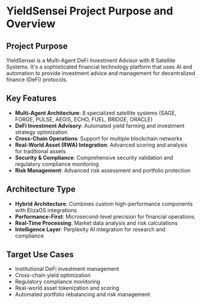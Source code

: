 # YieldSensei Project Purpose and Overview

## Project Purpose
YieldSensei is a Multi-Agent DeFi Investment Advisor with 8 Satellite Systems. It's a sophisticated financial technology platform that uses AI and automation to provide investment advice and management for decentralized finance (DeFi) protocols.

## Key Features
- **Multi-Agent Architecture**: 8 specialized satellite systems (SAGE, FORGE, PULSE, AEGIS, ECHO, FUEL, BRIDGE, ORACLE)
- **DeFi Investment Advisory**: Automated yield farming and investment strategy optimization
- **Cross-Chain Operations**: Support for multiple blockchain networks
- **Real-World Asset (RWA) Integration**: Advanced scoring and analysis for traditional assets
- **Security & Compliance**: Comprehensive security validation and regulatory compliance monitoring
- **Risk Management**: Advanced risk assessment and portfolio protection

## Architecture Type
- **Hybrid Architecture**: Combines custom high-performance components with ElizaOS integrations
- **Performance-First**: Microsecond-level precision for financial operations
- **Real-Time Processing**: Market data analysis and risk calculations
- **Intelligence Layer**: Perplexity AI integration for research and compliance

## Target Use Cases
- Institutional DeFi investment management
- Cross-chain yield optimization
- Regulatory compliance monitoring
- Real-world asset tokenization and scoring
- Automated portfolio rebalancing and risk management
